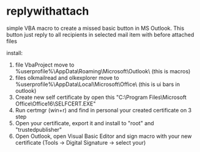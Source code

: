 # replywithattach
simple VBA macro to create a missed basic button in MS Outlook. This button just reply to all recipients in selected mail item with before attached files

install:
1. file VbaProject move to %userprofile%\AppData\Roaming\Microsoft\Outlook\ (this is macros)
2. files olkmailread and olkexplorer move to %userprofile%\AppData\Local\Microsoft\Office\ (this is ui bars in outlook)
3. Create new self certificate by open this "C:\Program Files\Microsoft Office\Office16\SELFCERT.EXE"
4. Run certmgr (win+r) and find in personal your created certificate on 3 step
5. Open your certificate, export it and install to "root" and "trustedpublisher"
6. Open Outlook, open Visual Basic Editor and sign macro with your new certificate (Tools -> Digital Signature -> select your)

